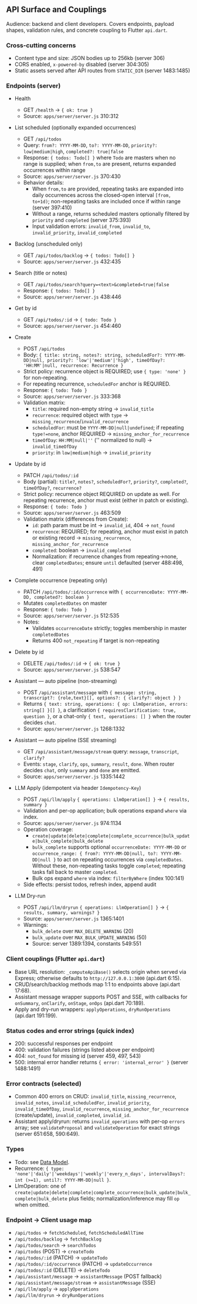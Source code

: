 ## API Surface and Couplings

Audience: backend and client developers. Covers endpoints, payload shapes, validation rules, and concrete coupling to Flutter `api.dart`.

### Cross-cutting concerns

- Content type and size: JSON bodies up to 256kb (server 306)
- CORS enabled, `x-powered-by` disabled (server 304:305)
- Static assets served after API routes from `STATIC_DIR` (server 1483:1485)

### Endpoints (server)

- Health
  - GET `/health` → `{ ok: true }`
  - Source: `apps/server/server.js` 310:312

- List scheduled (optionally expanded occurrences)
  - GET `/api/todos`
  - Query: `from?: YYYY-MM-DD`, `to?: YYYY-MM-DD`, `priority?: low|medium|high`, `completed?: true|false`
  - Response: `{ todos: Todo[] }` where `Todo` are masters when no range is supplied; when `from,to` are present, returns expanded occurrences within range
  - Source: `apps/server/server.js` 370:430
  - Behavior details:
    - When `from,to` are provided, repeating tasks are expanded into daily occurrences across the closed-open interval `[from, to+1d)`; non-repeating tasks are included once if within range (server 397:410)
    - Without a range, returns scheduled masters optionally filtered by `priority` and `completed` (server 375:393)
    - Input validation errors: `invalid_from`, `invalid_to`, `invalid_priority`, `invalid_completed`

- Backlog (unscheduled only)
  - GET `/api/todos/backlog` → `{ todos: Todo[] }`
  - Source: `apps/server/server.js` 432:435

- Search (title or notes)
  - GET `/api/todos/search?query=<text>&completed=true|false`
  - Response: `{ todos: Todo[] }`
  - Source: `apps/server/server.js` 438:446

- Get by id
  - GET `/api/todos/:id` → `{ todo: Todo }`
  - Source: `apps/server/server.js` 454:460

- Create
  - POST `/api/todos`
  - Body: `{ title: string, notes?: string, scheduledFor?: YYYY-MM-DD|null, priority?: 'low'|'medium'|'high', timeOfDay?: 'HH:MM'|null, recurrence: Recurrence }`
  - Strict policy: recurrence object is REQUIRED; use `{ type: 'none' }` for non-repeating.
  - For repeating recurrence, `scheduledFor` anchor is REQUIRED.
  - Response: `{ todo: Todo }`
  - Source: `apps/server/server.js` 333:368
  - Validation matrix:
    - `title`: required non-empty string → `invalid_title`
    - `recurrence`: required object with `type` → `missing_recurrence`/`invalid_recurrence`
    - `scheduledFor`: must be `YYYY-MM-DD|null|undefined`; if repeating `type!=none`, anchor REQUIRED → `missing_anchor_for_recurrence`
    - `timeOfDay`: `HH:MM|null|''` ('' normalized to null) → `invalid_timeOfDay`
    - `priority`: in `low|medium|high` → `invalid_priority`

- Update by id
  - PATCH `/api/todos/:id`
  - Body (partial): `title?`, `notes?`, `scheduledFor?`, `priority?`, `completed?`, `timeOfDay?`, `recurrence?`
  - Strict policy: recurrence object REQUIRED on update as well. For repeating recurrence, anchor must exist (either in patch or existing).
  - Response: `{ todo: Todo }`
  - Source: `apps/server/server.js` 463:509
  - Validation matrix (differences from Create):
    - `id`: path param must be int → `invalid_id`, 404 → `not_found`
    - `recurrence`: REQUIRED; for repeating, anchor must exist in patch or existing record → `missing_recurrence`, `missing_anchor_for_recurrence`
    - `completed`: boolean → `invalid_completed`
    - Normalization: if recurrence changes from repeating→none, clear `completedDates`; ensure `until` defaulted (server 488:498, 491)

- Complete occurrence (repeating only)
  - PATCH `/api/todos/:id/occurrence` with `{ occurrenceDate: YYYY-MM-DD, completed?: boolean }`
  - Mutates `completedDates` on master
  - Response: `{ todo: Todo }`
  - Source: `apps/server/server.js` 512:535
  - Notes:
    - Validates `occurrenceDate` strictly; toggles membership in master `completedDates`
    - Returns 400 `not_repeating` if target is non-repeating

- Delete by id
  - DELETE `/api/todos/:id` → `{ ok: true }`
  - Source: `apps/server/server.js` 538:547

- Assistant — auto pipeline (non-streaming)
  - POST `/api/assistant/message` with `{ message: string, transcript?: {role,text}[], options?: { clarify?: object } }`
  - Returns `{ text: string, operations: { op: LlmOperation, errors: string[] }[] }`, a clarification `{ requiresClarification: true, question }`, or a chat-only `{ text, operations: [] }` when the router decides `chat`.
  - Source: `apps/server/server.js` 1268:1332

- Assistant — auto pipeline (SSE streaming)
  - GET `/api/assistant/message/stream` query: `message`, `transcript`, `clarify?`
  - Events: `stage`, `clarify`, `ops`, `summary`, `result`, `done`. When router decides `chat`, only `summary` and `done` are emitted.
  - Source: `apps/server/server.js` 1335:1442

- LLM Apply (idempotent via header `Idempotency-Key`)
  - POST `/api/llm/apply` `{ operations: LlmOperation[] }` → `{ results, summary }`
  - Validation and per-op application; bulk operations expand `where` via index.
  - Source: `apps/server/server.js` 974:1134
  - Operation coverage:
    - `create|update|delete|complete|complete_occurrence|bulk_update|bulk_complete|bulk_delete`
    - `bulk_complete` supports optional `occurrenceDate: YYYY-MM-DD` or `occurrence_range: { from?: YYYY-MM-DD|null, to?: YYYY-MM-DD|null }` to act on repeating occurrences via `completedDates`. Without these, non-repeating tasks toggle `completed`; repeating tasks fall back to master `completed`.
    - Bulk ops expand `where` via index: `filterByWhere` (index 100:141)
  - Side effects: persist todos, refresh index, append audit

- LLM Dry-run
  - POST `/api/llm/dryrun` `{ operations: LlmOperation[] }` → `{ results, summary, warnings? }`
  - Source: `apps/server/server.js` 1365:1401
  - Warnings:
    - `bulk_delete` over `MAX_DELETE_WARNING` (20)
    - `bulk_update` over `MAX_BULK_UPDATE_WARNING` (50)
    - Source: server 1389:1394, constants 549:551

### Client couplings (Flutter `api.dart`)

- Base URL resolution: `_computeApiBase()` selects origin when served via Express; otherwise defaults to `http://127.0.0.1:3000` (api.dart 6:15).
- CRUD/search/backlog methods map 1:1 to endpoints above (api.dart 17:68).
- Assistant message wrapper supports POST and SSE, with callbacks for `onSummary`, `onClarify`, `onStage`, `onOps` (api.dart 70:189).
- Apply and dry-run wrappers: `applyOperations`, `dryRunOperations` (api.dart 191:199).

### Status codes and error strings (quick index)

- 200: successful responses per endpoint
- 400: validation failures (strings listed above per endpoint)
- 404: `not_found` for missing id (server 459, 497, 543)
- 500: internal error handler returns `{ error: 'internal_error' }` (server 1488:1491)

### Error contracts (selected)

- Common 400 errors on CRUD: `invalid_title`, `missing_recurrence`, `invalid_notes`, `invalid_scheduledFor`, `invalid_priority`, `invalid_timeOfDay`, `invalid_recurrence`, `missing_anchor_for_recurrence` (create/update), `invalid_completed`, `invalid_id`.
- Assistant apply/dryrun: returns `invalid_operations` with per-op `errors` array; see `validateProposal` and `validateOperation` for exact strings (server 651:658, 590:649).

### Types

- Todo: see [Data Model](./data_model.md).
- Recurrence: `{ type: 'none'|'daily'|'weekdays'|'weekly'|'every_n_days', intervalDays?: int (>=1), until?: YYYY-MM-DD|null }`.
- LlmOperation: one of `create|update|delete|complete|complete_occurrence|bulk_update|bulk_complete|bulk_delete` plus fields; normalization/inference may fill `op` when omitted.

### Endpoint → Client usage map

- `/api/todos` → `fetchScheduled`, `fetchScheduledAllTime`
- `/api/todos/backlog` → `fetchBacklog`
- `/api/todos/search` → `searchTodos`
- `/api/todos` (POST) → `createTodo`
- `/api/todos/:id` (PATCH) → `updateTodo`
- `/api/todos/:id/occurrence` (PATCH) → `updateOccurrence`
- `/api/todos/:id` (DELETE) → `deleteTodo`
- `/api/assistant/message` → `assistantMessage` (POST fallback)
- `/api/assistant/message/stream` → `assistantMessage` (SSE)
- `/api/llm/apply` → `applyOperations`
- `/api/llm/dryrun` → `dryRunOperations`


